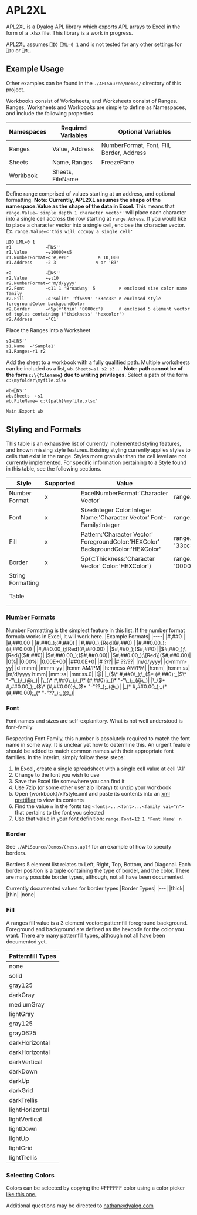 # APL2XL 
APL2XL is a Dyalog APL library which exports APL arrays to Excel in the form of a .xlsx file. This library is a work in progress. 

APL2XL assumes `⎕IO ⎕ML←0 1` and is not tested for any other settings for `⎕IO` or `⎕ML`.

## Example Usage
Other examples can be found in the `./APLSource/Demos/` directory of this project. 

Workbooks consist of Worksheets, and Worksheets consist of Ranges. Ranges, Worksheets and Workbooks are simple to define as Namespaces, and include the following properties

|Namespaces|Required Variables|Optional Variables|
|---|---|---|
|Ranges|Value, Address|NumberFormat, Font, Fill, Border, Address|
|Sheets|Name, Ranges|FreezePane|
|Workbook|Sheets, FileName||

Define range comprised of values starting at an address, and optional formatting. **Note: Currently, APL2XL assumes the shape of the namespace.Value as the shape of the data in Excel.**  This means that `range.Value←'simple depth 1 character vector'` will place each character into a single cell accross the row starting at `range.Adress`. If you would like to place a character vector into a single cell, enclose the character vector. Ex. `range.Value←⊂'this will occupy a single cell'`
```APL
⎕IO ⎕ML←0 1
r1             ←⎕NS''
r1.Value       ←⍪10000+⍳5
r1.NumberFormat←⊂'#,##0'           ⍝ 10,000
r1.Address     ←2 3               ⍝ or 'B3'

r2             ←⎕NS''
r2.Value       ←⍪⍳10
r2.NumberFormat←⊂'m/d/yyyy'
r2.Font        ←⊂11 1 'Broadway' 5         ⍝ enclosed size color name family
r2.Fill        ←⊂'solid' 'ff6699' '33cc33' ⍝ enclosed style foregroundColor backgoundColor
r2.Border      ←⊂5⍴(⊂'thin' '0000cc')      ⍝ enclosed 5 element vector of tuples containing ('thickness' 'hexcolor')       
r2.Address     ←'C1'
```

Place the Ranges into a Worksheet
```APL
s1←⎕NS''
s1.Name  ←'Sample1'
s1.Ranges←r1 r2
```

Add the sheet to a workbook with a fully qualified path. Multiple worksheets can be included as a list, `wb.Sheets←s1 s2 s3...` **Note: path cannot be of the form `c:\{filename}` due to writing privileges.** Select a path of the form `c:\myfolder\myfile.xlsx`

```APL
wb←⎕NS''
wb.Sheets  ←s1 
wb.FileName←'c:\{path}\myfile.xlsx'

Main.Export wb
```

## Styling and Formats
This table is an exhaustive list of currently implemented styling features, and known missing style features. Existing styling currently applies styles to cells that exist in the range. Styles more granular than the cell level are not currently implemented. For specific information pertaining to a Style found in this table, see the following sections. 

|Style|Supported|Value|Usage|Note|
|---|---|---|---|---|
|Number Format|x|ExcelNumberFormat:'Character Vector'|range.NumberFormat←⊂'m/d/yyyy'||
|Font|x|Size:Integer Color:Integer Name:'Character Vector' Font-Family:Integer|range.Font←⊂11 1 'Broadway' 5||
|Fill|x|Pattern:'Character Vector' ForegroundColor:'HEXColor' BackgroundColor:'HEXColor'|range.Fill←⊂'solid' 'ff6699' '33cc33'||
|Border|x|5⍴(⊂Thickness:'Character Vector' Color:'HEXColor')|range.Border←⊂5⍴('thin' 1)('thick' '0000cc')||
|String Formatting| | | | Not Implemented|
|Table| | | | Not Implemented|

### Number Formats
Number Formatting is the simplest feature in this list. If the number format formula works in Excel, it will work here. 
|Example Formats|
|----|
|#,##0 |
|#,##0.00 |
|#,##0_);(#,##0) |
|#,##0_);\[Red\](#,##0) |
|#,##0.00_);(#,##0.00) |
|#,##0.00_);\[Red\](#,##0.00) |
|$#,##0_);($#,##0)|
|$#,##0_);\[Red\]($#,##0)|
|$#,##0.00_);($#,##0.00)|
|$#,##0.00_);\[Red\]($#,##0.00)|
|0%|
|0.00%|
|0.00E+00|
|##0.0E+0|
|# ?/?|
|# ??/??|
|m/d/yyyy|
|d-mmm-yy|
|d-mmm|
|mmm-yy|
|h:mm AM/PM|
|h:mm:ss AM/PM|
|h:mm|
|h:mm:ss|
|m/d/yyyy h:mm|
|mm:ss|
|mm:ss.0|
|@|
|\_($\* #,##0\_);\_($\* (#,##0);\_($\* "-"\_);\_(@\_)|
|\_(\* #,##0\_);\_(\* (#,##0);\_(\* "-"\_);_(@\_)|
|\_($\* #,##0.00\_);\_($\* (#,##0.00);\_($\* "-"??\_);\_(@\_)|
|\_(\* #,##0.00\_);\_(\* (#,##0.00);\_(\* "-"??_);\_(@\_)|

### Font
Font names and sizes are self-explanitory. What is not well understood is font-family<integer>.

Respecting Font Family, this number is absolutely required to match the font name in some way. It is unclear yet how to determine this. An urgent feature should be added to match common names with their appropriate font families. In the interim, simply follow these steps:

1. In Excel, create a single spreadsheet with a single cell value at cell 'A1'
2. Change to the font you wish to use
3. Save the Excel file somewhere you can find it
4. Use 7zip (or some other user zip library) to unzip your workbook
5. Open {workbook}/xl/style.xml and paste its contents into an [xml prettifier](https://www.samltool.com/prettyprint.php) to view its contents
6. Find the value `n` in the fonts tag `<fonts>...<font>...<family val="n">` that pertains to the font you selected
7. Use that value in your font definition: `range.Font←12 1 'Font Name' n` 

### Border
See `./APLSource/Demos/Chess.aplf` for an example of how to specify borders. 

Borders 5 element list relates to Left, Right, Top, Bottom, and Diagonal. Each border position is a tuple containing the type of border, and the color. There are many possible border types, although, not all have been documented. 

Currently documented values for border types
|Border Types|
|---|
|thick|
|thin|
|none|


### Fill
A ranges fill value is a 3 element vector: patternfill foreground background. Foreground and background are defined as the hexcode for the color you want. There are many patternfill types, although not all have been documented yet.

|Patternfill Types|
|----|
|none|
|solid|
|gray125|
|darkGray|
|mediumGray|
|lightGray|
|gray125|
|gray0625|
|darkHorizontal|
|darkHorizontal|
|darkVertical|
|darkDown|
|darkUp|
|darkGrid|
|darkTrellis|
|lightHorizontal|
|lightVertical|
|lightDown|
|lightUp|
|lightGrid|
|lightTrellis|




### Selecting Colors
Colors can be selected by copying the #FFFFFF color using a color picker [like this one.](https://www.w3schools.com/colors/colors_picker.asp)


Additional questions may be directed to nathan@dyalog.com